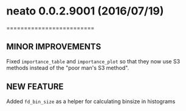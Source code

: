 # neato 0.0.2.9001 (2016/07/19)
=========================

## MINOR IMPROVEMENTS

Fixed `importance_table` and `importance_plot` so that they now use S3 methods instead of the "poor man's S3 method".

## NEW FEATURE

Added `fd_bin_size` as a helper for calculating binsize in histograms
